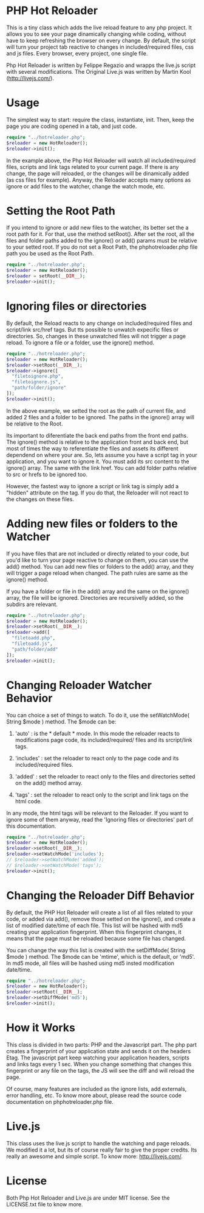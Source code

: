 # PHP Hot Reloader

This is a tiny class which adds the live reload feature to any php project. It allows you to see your page dinamically changing while coding, without have to keep refreshing the browser on every change. By default, the script will turn your project tab reactive to changes in included/required files, css and js files. Every browser, every project, one single file.

Php Hot Reloader is written by Felippe Regazio and wrapps the live.js script with several modifications.
The Original Live.js was written by Martin Kool (http://livejs.com/).

# Usage

The simplest way to start: require the class, instantiate, init.
Then, keep the page you are coding opened in a tab, and just code.

```php
require "../hotreloader.php";
$reloader = new HotReloader();
$reloader->init();
```

In the example above, the Php Hot Reloader will watch all included/required files, scripts and link tags related to your current page. If there is any change, the page will reloaded, or the changes will be dinamically added (as css files for example). Anyway, the Reloader accepts many options as ignore or add files to the watcher, change the watch mode, etc.

# Setting the Root Path

If you intend to ignore or add new files to the watcher, its better set the a root path for it. For that, use the method setRoot(). After set the root, all the files and folder paths added to the ignore() or add() params must be relative to your setted root. If you do not set a Root Path, the phphotreloader.php file path you be used as the Root Path.

```php
require "../hotreloader.php";
$reloader = new HotReloader();
$reloader = setRoot(__DIR__);
$reloader->init();
```

# Ignoring files or directories

By default, the Reload reacts to any change on included/required files and script/link src/href tags. But tts possible to unwatch expecific files or directories. So, changes in these unwatched files will not trigger a page reload. To ignore a file or a folder, use the ignore() method.

```php
require "../hotreloader.php";
$reloader = new HotReloader();
$reloader->setRoot(__DIR__);
$reloader->ignore([
  "filetoignore.php",
  "filetoignore.js",
  "path/folder/ignore"
]);
$reloader->init();
```

In the above example, we setted the root as the path of current file, and added 2 files and a folder to be ignored. The paths in the ignore() array will be relative to the Root.

Its important to diferentiate the back end paths from the front end paths. The ignore() method is relative to the application front and back end, but most of times the way to referentiate the files and assets its different dependend on where your are. So, lets assume you have a script tag in your application, and you want to ignore it. You must add its src content to the ignore() array. The same with the link href. You can add folder paths relative to src or hrefs to be ignored too.

However, the fastest way to ignore a script or link tag is simply add a "hidden" attribute on the tag. If you do that, the Reloader will not react to the changes on these files.

# Adding new files or folders to the Watcher

If you have files that are not included or directly related to your code, but you'd like to turn your page reactive to change on them, you can use the add() method. You can add new files or folders to the add() array, and they will trigger a page reload when changed. The path rules are same as the ignore() method.

If you have a folder or file in the add() array and the same on the ignore() array, the file will be ignored.
Directories are recursivelly added, so the subdirs are relevant.

```php
require "../hotreloader.php";
$reloader = new HotReloader();
$reloader->setRoot(__DIR__);
$reloader->add([
  "filetoadd.php",
  "filetoadd.js",
  "path/folder/add"
]);
$reloader->init();
```

# Changing Reloader Watcher Behavior

You can choice a set of things to watch. To do it, use the setWatchMode( String $mode ) method. The $mode can be:

1. 'auto' : is the * default * mode. In this mode the reloader reacts to modifications page code, its included/required/ files and its srcript/link tags.

2. 'includes' : set the reloader to react only to the page code and its included/required files.

3. 'added' : set the reloader to react only to the files and directories setted on the add() method array.

4. 'tags' : set the reloader to react only to the script and link tags on the html code.

In any mode, the html tags will be relevant to the Reloader. If you want to ignore some of them anyway, read the 'Ignoring files or directories' part of this documentation.

```php
require "../hotreloader.php";
$reloader = new HotReloader();
$reloader->setRoot(__DIR__);
$reloader->setWatchMode('includes');
// $reloader->setWatchMode('added');
// $reloader->setWatchMode('tags');
$reloader->init();
```

# Changing the Reloader Diff Behavior

By default, the PHP Hot Reloader will create a list of all files related to your code, or added via add(), remove those setted on the ignore(), and create a list of modified date/time of each file. This list will be hashed with md5 creating your application fingerprint. When this fingerprint changes, it means that the page must be reloaded because some file has changed.

You can change the way this list is created with the setDiffMode( String $mode ) method. The $mode can be 'mtime', which is the default, or 'md5'. In md5 mode, all files will be hashed using md5 insted modification date/time.

```php
require "../hotreloader.php";
$reloader = new HotReloader();
$reloader->setRoot(__DIR__);
$reloader->setDiffMode('md5');
$reloader->init();
```

# How it Works

This class is divided in two parts: PHP and the Javascript part. The php part creates a fingerprint of your application state and sends it on the headers Etag. The javascript part keep watching your application headers, scripts and links tags every 1 sec. When you change something that changes this fingerprint or any file on the tags, the JS will see the diff and will reload the page.

Of course, many features are included as the ignore lists, add externals, error handling, etc. To know more about, please read the source code documentation on phphotreloader.php file.

# Live.js

This class uses the live.js script to handle the watching and page reloads. We modified it a lot, but its of course really fair to give the proper credits. Its really an awesome and simple script. To know more: http://livejs.com/.

# License

Both Php Hot Reloader and Live.js are under MIT license.
See the LICENSE.txt file to know more.
